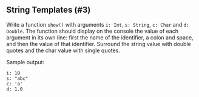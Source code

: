 ## String Templates (#3)

Write a function `show()` with arguments `i: Int`, `s: String`, `c: Char`
and `d: Double`. The function should display on the console the value of each
argument in its own line: first the name of the identifier, a colon and space,
and then the value of that identifier. Surround the string value with double
quotes and the char value with single quotes.

Sample output:

```
i: 10
s: "abc"
c: 'a'
d: 1.0
```